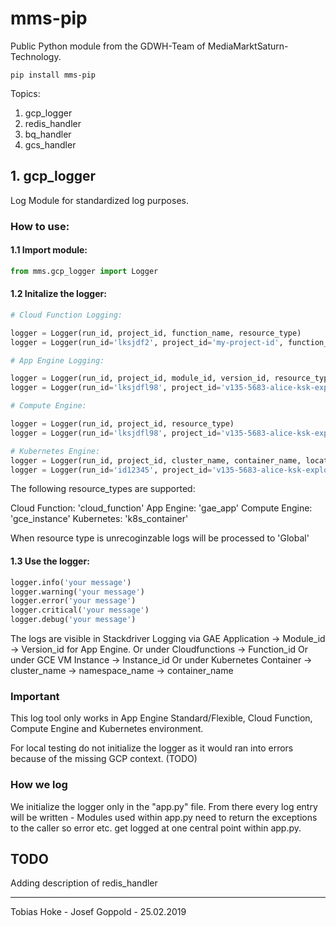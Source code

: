 # mms-pip
Public Python module from the GDWH-Team of MediaMarktSaturn-Technology.
```
pip install mms-pip
```
Topics:
1. gcp_logger
2. redis_handler
3. bq_handler
4. gcs_handler



## 1. gcp_logger

Log Module for standardized log purposes.

### How to use:

#### 1.1 Import module:

```python
from mms.gcp_logger import Logger
```

#### 1.2 Initalize the logger:

```python
# Cloud Function Logging:

logger = Logger(run_id, project_id, function_name, resource_type)
logger = Logger(run_id='lksjdf2', project_id='my-project-id', function_name='ppx-price-updates-de-gcs-bq', resource_type='cloud_function')

# App Engine Logging:

logger = Logger(run_id, project_id, module_id, version_id, resource_type)
logger = Logger(run_id='lksjdfl98', project_id='v135-5683-alice-ksk-explore', module_id='app-flex-sample-service', version_id='v0.0.1', resource_type='gae_app')

# Compute Engine:

logger = Logger(run_id, project_id, resource_type)
logger = Logger(run_id='lksjdfl98', project_id='v135-5683-alice-ksk-explore', resource_type='gce_instance')

# Kubernetes Engine: 
logger = Logger(run_id, project_id, cluster_name, container_name, location, namespace_name, resource_type)
logger = Logger(run_id='id12345', project_id='v135-5683-alice-ksk-explore', cluster_name='jg-k8-testcluster', container_name=CONTAINER_NAME, location=ZONE, namespace_name='default', resource_type='k8s_container')
```


The following resource_types are supported:

Cloud Function: 'cloud_function'
App Engine: 'gae_app'
Compute Engine: 'gce_instance'
Kubernetes: 'k8s_container'

When resource type is unrecoginzable logs will be processed to 'Global'


#### 1.3 Use the logger:

```python
logger.info('your message')
logger.warning('your message')
logger.error('your message')
logger.critical('your message')
logger.debug('your message')
```

The logs are visible in Stackdriver Logging via GAE Application -> Module_id -> Version_id for App Engine.
Or under Cloudfunctions -> Function_id
Or under GCE VM Instance -> Instance_id
Or under Kubernetes Container -> cluster_name -> namespace_name -> container_name 

### Important

This log tool only works in App Engine Standard/Flexible, Cloud Function, Compute Engine and Kubernetes environment.

For local testing do not initialize the logger as it would ran into errors because of the missing GCP context. (TODO)

### How we log

We initialize the logger only in the "app.py" file. From there every log entry will be written - Modules used within app.py need to return the exceptions to the caller so
error etc. get logged at one central point within app.py.


## TODO
Adding description of redis_handler




***
Tobias Hoke - Josef Goppold - 25.02.2019
